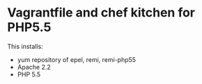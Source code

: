 # Vagrantfile and chef kitchen for PHP5.5

This installs:

* yum repository of epel, remi, remi-php55
* Apache 2.2
* PHP 5.5

